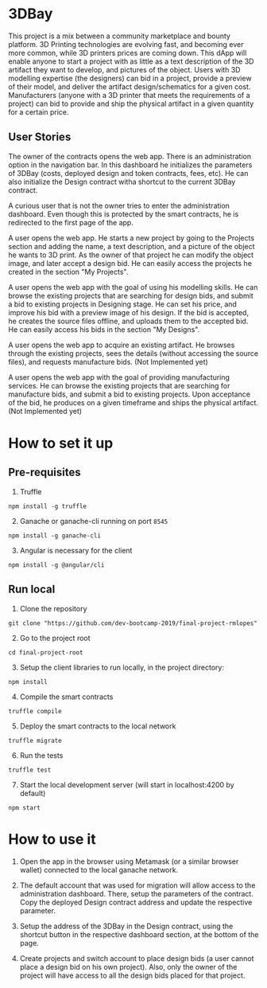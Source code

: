 3DBay
=====

This project is a mix between a community marketplace and bounty platform. 3D Printing technologies are evolving fast, and becoming ever more common, while 3D printers prices are coming down. This dApp will enable anyone to start a project with as little as a text description of the 3D artifact they want to develop, and pictures of the object. Users with 3D modelling expertise (the designers) can bid in a project, provide a preview of their model, and deliver the artifact design/schematics for a given cost. Manufacturers (anyone with a 3D printer that meets the requirements of a project) can bid to provide and ship the physical artifact in a given quantity for a certain price.


## User Stories

The owner of the contracts opens the web app. There is an administration option in the navigation bar. In this dashboard he initializes the parameters  of 3DBay (costs, deployed design and token contracts, fees, etc). He can also initialize the Design contract witha  shortcut to the current 3DBay contract.

A curious user that is not the owner tries to enter the administration dashboard. Even though this is protected by the smart contracts, he is redirected to the first page of the app.

A user opens the web app. He starts a new project by going to the Projects section and adding the name, a text description, and a picture of the object he wants to 3D print. As the owner of that project he can modify the object image, and later accept a design bid. He can easily access the projects he created in the section "My Projects".

A user opens the web app with the goal of using his modelling skills. He can browse the existing projects that are searching for design bids, and submit a bid to existing projects in Designing stage. He can set his price, and improve his bid with a preview image of his design. If the bid is accepted, he creates the source files offline, and uploads them to the accepted bid. He can easily access his bids in the section "My Designs".

A user opens the web app to acquire an existing artifact. He browses through the existing projects, sees the details (without accessing the source files), and requests manufacture bids. (Not Implemented yet)

A user opens the web app with the goal of providing manufacturing services. He can browse the existing projects that are searching for manufacture bids, and submit a bid to existing projects. Upon acceptance of the bid, he produces on a given timeframe and ships the physical artifact. (Not Implemented yet)


# How to set it up

## Pre-requisites

1. Truffle

`npm install -g truffle`

2. Ganache or ganache-cli running on port `8545`

`npm install -g ganache-cli`

3. Angular is necessary for the client

`npm install -g @angular/cli`

## Run local

1. Clone the repository

`git clone "https://github.com/dev-bootcamp-2019/final-project-rmlopes"`

2. Go to the project root

`cd final-project-root`

3. Setup the client libraries to run locally, in the project directory:

`npm install`

4. Compile the smart contracts

`truffle compile`

5. Deploy the smart contracts to the local network

`truffle migrate`

6. Run the tests

`truffle test`

7. Start the local development server (will start in localhost:4200 by default)

`npm start`


# How to use it 

1. Open the app in the browser using Metamask (or a similar browser wallet) connected to the local ganache network. 

2. The default account that was used for migration will allow access to the administration dashboard. There, setup the parameters of the contract. Copy the deployed Design contract address and update the respective parameter. 

3. Setup the address of the 3DBay in the Design contract, using the shortcut button in the respective dashboard section, at the bottom of the page.

4. Create projects and switch account to place design bids (a user cannot place a design bid on his own project). Also, only the owner of the project will have access to all the design bids placed for that project.




